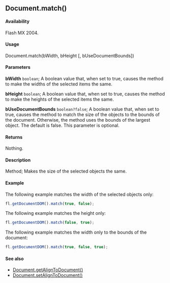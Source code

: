 ## Document.match()

#### Availability

Flash MX 2004.

#### Usage

Document.match(bWidth, bHeight [, bUseDocumentBounds])

#### Parameters

**bWidth** `boolean`; A boolean value that, when set to true, causes the method to make the widths of the selected items the same.

**bHeight** `boolean`; A boolean value that, when set to true, causes the method to make the heights of the selected items the same.

**bUseDocumentBounds** `boolean?false`; A boolean value that, when set to true, causes the method to match the size of the objects to the bounds of the document. Otherwise, the method uses the bounds of the largest object. The default is false. This parameter is optional.

#### Returns

Nothing.

#### Description

Method; Makes the size of the selected objects the same.

#### Example

The following example matches the width of the selected objects only:

```javascript
fl.getDocumentDOM().match(true, false);
```

The following example matches the height only:

```javascript
fl.getDocumentDOM().match(false, true);
```

The following example matches the width only to the bounds of the document:

```javascript
fl.getDocumentDOM().match(true, false, true);
```

#### See also

- [Document.getAlignToDocument()](../Document_object/Document72.md)
- [Document.setAlignToDocument()](../Document_object/Document450.md)
